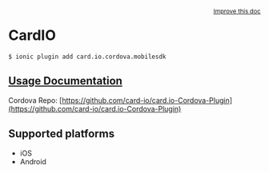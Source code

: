 
<a style="float:right;font-size:12px;" href="http://github.com/driftyco/ionic-native/edit/master/src/@ionic-native/plugins/card-io/index.ts#L129">
  Improve this doc
</a>

# CardIO
<!-- end header block -->

```
$ ionic plugin add card.io.cordova.mobilesdk
```

## [Usage Documentation](https://ionicframework.com/docs/v2/native/card-io/)

Cordova Repo: [https://github.com/card-io/card.io-Cordova-Plugin](https://github.com/card-io/card.io-Cordova-Plugin)

<!-- description -->


<!-- @platforms tag -->
## Supported platforms

- iOS
- Android

<!-- @platforms tag end -->
<!-- end for prop in method.decorators[0].argumentInfo -->
<!-- end content block -->
<!-- end body block -->
